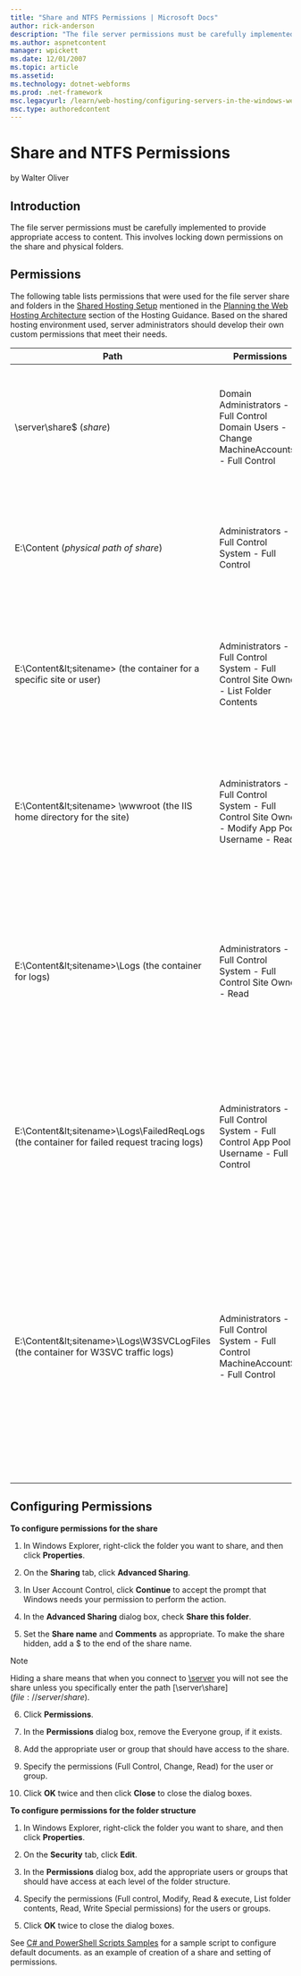 ```yaml
---
title: "Share and NTFS Permissions | Microsoft Docs"
author: rick-anderson
description: "The file server permissions must be carefully implemented to provide appropriate access to content. This involves locking down permissions on the share and p..."
ms.author: aspnetcontent
manager: wpickett
ms.date: 12/01/2007
ms.topic: article
ms.assetid: 
ms.technology: dotnet-webforms
ms.prod: .net-framework
msc.legacyurl: /learn/web-hosting/configuring-servers-in-the-windows-web-platform/configuring-share-and-ntfs-permissions
msc.type: authoredcontent
---
```

Share and NTFS Permissions
====================
by Walter Oliver

## Introduction

The file server permissions must be carefully implemented to provide appropriate access to content. This involves locking down permissions on the share and physical folders.

## Permissions

The following table lists permissions that were used for the file server share and folders in the [Shared Hosting Setup](../planning-the-web-hosting-architecture/shared-hosting-configuration.md) mentioned in the [Planning the Web Hosting Architecture](../planning-the-web-hosting-architecture/index.md) section of the Hosting Guidance. Based on the shared hosting environment used, server administrators should develop their own custom permissions that meet their needs.

| **Path** | **Permissions** | **Reason** |
| --- | --- | --- |
| \\server\share$ (*share*) | Domain Administrators - Full Control Domain Users - Change MachineAccounts$ - Full Control | The share permissions need to allow the administrators and site accounts to access the content. The physical path will be restricted to actual needed permissions. |
| E:\Content (*physical path of share*) | Administrators - Full Control System - Full Control | This is the folder that is shared. It does not need permissions for any accounts aside from the built-in Administrators group and System account. |
| E:\Content\&lt;sitename&gt; (the container for a specific site or user) | Administrators - Full Control System - Full Control Site Owner - List Folder Contents | This folder is used as a container for folders like the site's home directory and its log files. The Site Owner should be able to read this folder but does not need write access. |
| E:\Content\&lt;sitename&gt; \wwwroot (the IIS home directory for the site) | Administrators - Full Control System - Full Control Site Owner - Modify App Pool Username - Read | This is the root of a Web site belonging to the user account. App Pool Username is used as both the application pool identity and the anonymous username for the Web site. |
| E:\Content\&lt;sitename&gt;\Logs (the container for logs) | Administrators - Full Control System - Full Control Site Owner - Read | Note that this folder for logs is stored ABOVE the root of the site, so that it is not accessible by a visitor browsing the site. It is not recommended that you put this folder in any location accessible from a Web browser, for security purposes. |
| E:\Content\&lt;sitename&gt;\Logs\FailedReqLogs (the container for failed request tracing logs) | Administrators - Full Control System - Full Control App Pool Username - Full Control | This is the folder used to store Failed Request log files, which allow a site owner to diagnose problems with their Web site. These logs are written by the worker process identity, App Pool Username. |
| E:\Content\&lt;sitename&gt;\Logs\W3SVCLogFiles (the container for W3SVC traffic logs) | Administrators - Full Control System - Full Control MachineAccount$ - Full Control | This is the folder used to store the log files for the Web site, which allow a site owner to see their traffic patterns. If the server administrator does not wish to share these files or wants to provide an alternate method for determining traffic, these files can be stored elsewhere. MachineAccount$ is the Web server's machine account, as these logs are written by HTTP.SYS. |

## Configuring Permissions

**To configure permissions for the share**

1. In Windows Explorer, right-click the folder you want to share, and then click **Properties**.

2. On the **Sharing** tab, click **Advanced Sharing**.

3. In User Account Control, click **Continue** to accept the prompt that Windows needs your permission to perform the action.

4. In the **Advanced Sharing** dialog box, check **Share this folder**.

5. Set the **Share name** and **Comments** as appropriate. To make the share hidden, add a $ to the end of the share name.   
  
> [!NOTE]
> Hiding a share means that when you connect to [\\server](file://server/) you will not see the share unless you specifically enter the path [\\server\share$](file://server/share$).

6. Click **Permissions**.

7. In the **Permissions** dialog box, remove the Everyone group, if it exists.

8. Add the appropriate user or group that should have access to the share.

9. Specify the permissions (Full Control, Change, Read) for the user or group.

10. Click **OK** twice and then click **Close** to close the dialog boxes.

**To configure permissions for the folder structure**

1. In Windows Explorer, right-click the folder you want to share, and then click **Properties**.

2. On the **Security** tab, click **Edit**.

3. In the **Permissions** dialog box, add the appropriate users or groups that should have access at each level of the folder structure.

4. Specify the permissions (Full control, Modify, Read &amp; execute, List folder contents, Read, Write Special permissions) for the users or groups.

5. Click **OK** twice to close the dialog boxes.

See [C# and PowerShell Scripts Samples](../configuring-components/powershell-scripts.md) for a sample script to configure default documents. as an example of creation of a share and setting of permissions.